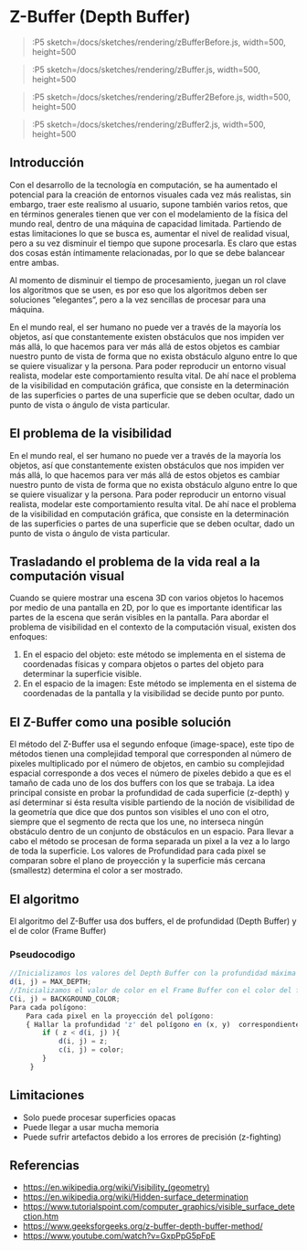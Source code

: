 # Z-Buffer (Depth Buffer)

> :P5 sketch=/docs/sketches/rendering/zBufferBefore.js, width=500, height=500

> :P5 sketch=/docs/sketches/rendering/zBuffer.js, width=500, height=500

> :P5 sketch=/docs/sketches/rendering/zBuffer2Before.js, width=500, height=500

> :P5 sketch=/docs/sketches/rendering/zBuffer2.js, width=500, height=500

## Introducción

Con el desarrollo de la tecnología en computación, se ha aumentado el potencial para la creación de entornos visuales cada vez más realistas, sin embargo, traer este realismo al usuario, supone también varios retos, que en términos generales tienen que ver con el modelamiento de la física del mundo real, dentro de una máquina de capacidad limitada. Partiendo de estas limitaciones lo que se busca es, aumentar el nivel de realidad visual, pero a su vez disminuir el tiempo que supone procesarla. Es claro que estas dos cosas están íntimamente relacionadas, por lo que se debe balancear entre ambas.

Al momento de disminuir el tiempo de procesamiento, juegan un rol clave los algoritmos que se usen, es por eso que los algoritmos deben ser soluciones “elegantes”, pero a la vez sencillas de procesar para una máquina.

En el mundo real, el ser humano no puede ver a través de la mayoría los objetos, así que constantemente existen obstáculos que nos impiden ver más allá, lo que hacemos para ver más allá de estos objetos es cambiar nuestro punto de vista de forma que no exista obstáculo alguno entre lo que se quiere visualizar y la persona. Para poder reproducir un entorno visual realista, modelar este comportamiento resulta vital. De ahí nace el problema de la visibilidad en computación gráfica, que consiste en la determinación de las superficies o partes de una superficie que se deben ocultar, dado un punto de vista o ángulo de vista particular.

## El problema de la visibilidad

En el mundo real, el ser humano no puede ver a través de la mayoría los objetos, así que constantemente existen obstáculos que nos impiden ver más allá, lo que hacemos para ver más allá de estos objetos es cambiar nuestro punto de vista de forma que no exista obstáculo alguno entre lo que se quiere visualizar y la persona. Para poder reproducir un entorno visual realista, modelar este comportamiento resulta vital. De ahí nace el problema de la visibilidad en computación gráfica, que consiste en la determinación de las superficies o partes de una superficie que se deben ocultar, dado un punto de vista o ángulo de vista particular.

## Trasladando el problema de la vida real a la computación visual

Cuando se quiere mostrar una escena 3D con varios objetos lo hacemos por medio de una pantalla en 2D, por lo que es importante identificar las partes de la escena que serán visibles en la pantalla.
Para abordar el problema de visibilidad en el contexto de la computación visual, existen dos enfoques:

1. En el espacio del objeto: este método se implementa en el sistema de coordenadas físicas y compara objetos o partes del objeto para determinar la superficie visible.
2. En el espacio de la imagen: Este método se implementa en el sistema de coordenadas de la pantalla y la visibilidad se decide punto por punto.

## El Z-Buffer como una posible solución

El método del Z-Buffer usa el segundo enfoque (image-space), este tipo de métodos tienen una complejidad temporal que corresponden al número de pixeles multiplicado por el número de objetos, en cambio su complejidad espacial corresponde a dos veces el número de pixeles debido a que es el tamaño de cada uno de los dos buffers con los que se trabaja.
La idea principal consiste en probar la profundidad de cada superficie (z-depth) y así determinar si ésta resulta visible partiendo de la noción de visibilidad de la geometría que dice que dos puntos son visibles el uno con el otro, siempre que el segmento de recta que los une, no interseca ningún obstáculo dentro de un conjunto de obstáculos en un espacio.
Para llevar a cabo el método se procesan de forma separada un pixel a la vez a lo largo de toda la superficie. Los valores de Profundidad para cada pixel se comparan sobre el plano de proyección y la superficie más cercana (smallestz) determina el color a ser mostrado.

## El algoritmo

El algoritmo del Z-Buffer usa dos buffers, el de profundidad (Depth Buffer) y el de color (Frame Buffer)

### Pseudocodigo

```javascript
//Inicializamos los valores del Depth Buffer con la profundidad máxima
d(i, j) = MAX_DEPTH;
//Inicializamos el valor de color en el Frame Buffer con el color del fondo o background
C(i, j) = BACKGROUND_COLOR;
Para cada polígono:
	Para cada pixel en la proyección del polígono:
	{ Hallar la profundidad 'z' del polígono en (x, y)  correspondiente al pixel (i, j)
	    if ( z < d(i, j) ){
	        d(i, j) = z;
		    c(i, j) = color;
        }
     }
```

## Limitaciones

- Solo puede procesar superficies opacas
- Puede llegar a usar mucha memoria
- Puede sufrir artefactos debido a los errores de precisión (z-fighting)

## Referencias

- https://en.wikipedia.org/wiki/Visibility_(geometry)
- https://en.wikipedia.org/wiki/Hidden-surface_determination
- https://www.tutorialspoint.com/computer_graphics/visible_surface_detection.htm
- https://www.geeksforgeeks.org/z-buffer-depth-buffer-method/
- https://www.youtube.com/watch?v=GxpPpG5pFpE